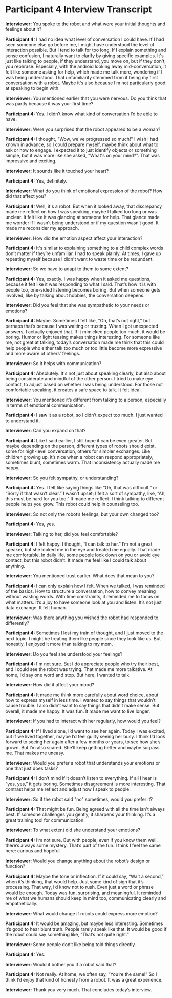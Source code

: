 # Participant 4 Interview Transcript

**Interviewer:** You spoke to the robot and what were your initial thoughts and feelings about it?

**Participant 4:** I had no idea what level of conversation I could have. If I had seen someone else go before me, I might have understood the level of interaction possible. But I tend to talk for too long. If I explain something and sense confusion, I naturally want to clarify by giving specific examples. It's just like talking to people, if they understand, you move on, but if they don't, you rephrase. Especially, with the android looking away mid-conversation, it felt like someone asking for help, which made me talk more, wondering if I was being understood. That unfamiliarity stemmed from it being my first conversation with a robot. Maybe it's also because I’m not particularly good at speaking to begin with.

**Interviewer:** You mentioned earlier that you were nervous. Do you think that was partly because it was your first time?

**Participant 4:** Yes. I didn’t know what kind of conversation I’d be able to have.

**Interviewer:** Were you surprised that the robot appeared to be a woman?

**Participant 4:** I thought, "Wow, we've progressed so much!" I wish I had known in advance, so I could prepare myself, maybe think about what to ask or how to engage. I expected it to just identify objects or something simple, but it was more like she asked, "What's on your mind?". That was impressive and exciting.

**Interviewer:** It sounds like it touched your heart?

**Participant 4:** Yes, definitely.

**Interviewer:** What do you think of emotional expression of the robot? How did that affect you?

**Participant 4:** Well, it's a robot. But when it looked away, that discrepancy made me reflect on how I was speaking, maybe I talked too long or was unclear. It felt like it was glancing at someone for help. That glance made me wonder if I wasn’t being understood or if my question wasn’t good. It made me reconsider my approach.

**Interviewer:** How did the emotion aspect affect your interaction?

**Participant 4:** It's similar to explaining something to a child complex words don’t matter if they’re unfamiliar. I had to speak plainly. At times, I gave up repeating myself because I didn't want to waste time or be redundant.

**Interviewer:** So we have to adapt to them to some extent?

**Participant 4:** Yes, exactly. I was happy when it asked me questions, because it felt like it was responding to what I said. That’s how it is with people too, one-sided listening becomes boring. But when someone gets involved, like by talking about hobbies, the conversation deepens.

**Interviewer:** Did you feel that she was sympathetic to your needs or emotions?

**Participant 4:** Maybe. Sometimes I felt like, "Oh, that’s not right," but perhaps that’s because I was waiting or trusting. When I got unexpected answers, I actually enjoyed that. If it mimicked people too much, it would be boring. Humor or light teasing makes things interesting. For someone like me, not great at talking, today’s conversation made me think that this could help people who either talk too much or too little become more expressive and more aware of others’ feelings.

**Interviewer:** So it helps with communication?

**Participant 4:** Absolutely. It's not just about speaking clearly, but also about being considerate and mindful of the other person. I tried to make eye contact, to adjust based on whether I was being understood. For those not comfortable speaking, it creates a safe space to talk. It felt ideal.

**Interviewer:** You mentioned it’s different from talking to a person, especially in terms of emotional communication.

**Participant 4:** I saw it as a robot, so I didn’t expect too much. I just wanted to understand it.

**Interviewer:** Can you expand on that?

**Participant 4:** Like I said earlier, I still hope it can be even greater. But maybe depending on the person, different types of robots should exist, some for high-level conversation, others for simpler exchanges. Like children growing up, it’s nice when a robot can respond appropriately, sometimes blunt, sometimes warm. That inconsistency actually made me happy.

**Interviewer:** So you felt sympathy, or understanding?

**Participant 4:** Yes. I felt like saying things like “Oh, that was difficult,” or “Sorry if that wasn’t clear.” I wasn’t upset; I felt a sort of sympathy, like, “Ah, this must be hard for you too.” It made me reflect. I think talking to different people helps you grow. This robot could help in counseling too.

**Interviewer:** So not only the robot’s feelings, but your own changed too?

**Participant 4:** Yes, yes.

**Interviewer:** Talking to her, did you feel comfortable?

**Participant 4:** I felt happy. I thought, “I can talk to her.” I’m not a great speaker, but she looked me in the eye and treated me equally. That made me comfortable. In daily life, some people look down on you or avoid eye contact, but this robot didn’t. It made me feel like I could talk about anything.

**Interviewer:** You mentioned trust earlier. What does that mean to you?

**Participant 4:** I can only explain how I felt. When we talked, I was reminded of the basics. How to structure a conversation, how to convey meaning without wasting words. With time constraints, it reminded me to focus on what matters. It’s a joy to have someone look at you and listen. It’s not just data exchange. It felt human.

**Interviewer:** Was there anything you wished the robot had responded to differently?

**Participant 4:** Sometimes I lost my train of thought, and I just moved to the next topic. I might be treating them like people since they look like us. But honestly, I enjoyed it more than talking to my mom.

**Interviewer:** Do you feel she understood your feelings?

**Participant 4:** I'm not sure. But I do appreciate people who try their best, and I could see the robot was trying. That made me more talkative. At home, I’d say one word and stop. But here, I wanted to talk.

**Interviewer:** How did it affect your mood?

**Participant 4:** It made me think more carefully about word choice, about how to express myself in less time. I wanted to say things that wouldn’t cause trouble. I also didn’t want to say things that didn’t make sense. But overall, it made me happy. It was fun. It made me want to live longer.

**Interviewer:** If you had to interact with her regularly, how would you feel?

**Participant 4:** If I lived alone, I’d want to see her again. Today I was excited, but if we lived together, maybe I’d feel guilty seeing her busy. I think I’d look forward to seeing her again after a few months or years, to see how she’s grown. But I’m also scared. She’ll keep getting better and maybe surpass me. That makes me uneasy.

**Interviewer:** Would you prefer a robot that understands your emotions or one that just does tasks?

**Participant 4:** I don’t mind if it doesn’t listen to everything. If all I hear is “yes, yes,” it gets boring. Sometimes disagreement is more interesting. That contrast helps me reflect and adjust how I speak to people.

**Interviewer:** So if the robot said "no" sometimes, would you prefer it?

**Participant 4:** That might be fun. Being agreed with all the time isn't always best. If someone challenges you gently, it sharpens your thinking. It’s a great training tool for communication.

**Interviewer:** To what extent did she understand your emotions?

**Participant 4:** I’m not sure. But with people, even if you know them well, there’s always some mystery. That’s part of the fun. I think I feel the same here: curious and hopeful.

**Interviewer:** Would you change anything about the robot’s design or function?

**Participant 4:** Maybe the tone or inflection. If it could say, “Wait a second,” when it’s thinking, that would help. Just some kind of sign that it’s processing. That way, I’d know not to rush. Even just a word or phrase would be enough. Today was fun, surprising, and meaningful. It reminded me of what we humans should keep in mind too, communicating clearly and empathetically.

**Interviewer:** What would change if robots could express more emotion?

**Participant 4:** It would be amazing, but maybe less interesting. Sometimes it’s good to hear blunt truth. People rarely speak like that. It would be good if the robot could say something like, “That’s not quite right.”

**Interviewer:** Some people don’t like being told things directly.

**Participant 4:** Yes.

**Interviewer:** Would it bother you if a robot said that?

**Participant 4:** Not really. At home, we often say, “You’re the same!” So I think I’d enjoy that kind of honesty from a robot. It was a great experience.

**Interviewer:** Thank you very much. That concludes today’s interview.